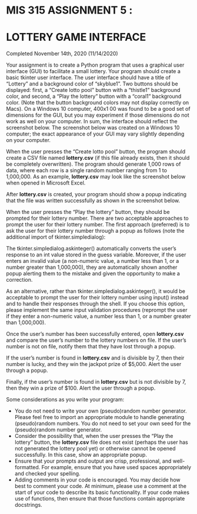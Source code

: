 # MIS 315 ASSIGNMENT 5 :

# LOTTERY GAME INTERFACE

Completed November 14th, 2020 (11/14/2020)

Your assignment is to create a Python program that uses a graphical user interface (GUI) to
facilitate a small lottery. Your program should create a basic tkinter user interface. The user
interface should have a title of “Lottery” and a background color of “skyblue1”. Two buttons
should be displayed: first, a “Create lotto pool” button with a “thistle1” background color, and
second, a “Play the lottery” button with a “coral1” background color. (Note that the button
background colors may not display correctly on Macs). On a Windows 10 computer, 400x1 00
was found to be a good set of dimensions for the GUI, but you may experiment if those
dimensions do not work as well on your computer. In sum, the interface should reflect the
screenshot below. The screenshot below was created on a Windows 10 computer; the exact
appearance of your GUI may vary slightly depending on your computer.

When the user presses the “Create lotto pool” button, the program should create a CSV file
named **lottery.csv** (if this file already exists, then it should be completely overwritten). The
program should generate 1,000 rows of data, where each row is a single random number
ranging from 1 to 1,000,000. As an example, **lottery.csv** may look like the screenshot below
when opened in Microsoft Excel.

After **lottery.csv** is created, your program should show a popup indicating that the file was
written successfully as shown in the screenshot below.

When the user presses the “Play the lottery” button, they should be prompted for their lottery
number. There are two acceptable approaches to prompt the user for their lottery number. The
first approach (preferred) is to ask the user for their lottery number through a popup as follows
(note the additional import of tkinter.simpledialog):

The tkinter.simpledialog.askinteger() automatically converts the user’s
response to an int value stored in the guess variable. Moreover, if the user enters an invalid
value (a non-numeric value, a number less than 1, or a number greater than 1,000,000), they
are automatically shown another popup alerting them to the mistake and given the opportunity
to make a correction.

As an alternative, rather than tkinter.simpledialog.askinteger(), it would be
acceptable to prompt the user for their lottery number using input() instead and to handle
their responses through the shell. If you choose this option, please implement the same input
validation procedures (reprompt the user if they enter a non-numeric value, a number less than
1, or a number greater than 1,000,000).

Once the user’s number has been successfully entered, open **lottery.csv** and compare the
user’s number to the lottery numbers on file. If the user’s number is not on file, notify them
that they have lost through a popup.

If the user’s number is found in **lottery.csv** and is divisible by 7, then their number is lucky, and
they win the jackpot prize of $5,000. Alert the user through a popup.

Finally, if the user’s number is found in **lottery.csv** but is not divisible by 7, then they win a prize
of $100. Alert the user through a popup.

Some considerations as you write your program:

- You do not need to write your own (pseudo)random number generator. Please feel free
    to import an appropriate module to handle generating (pseudo)random numbers. You
    do not need to set your own seed for the (pseudo)random number generator.
- Consider the possibility that, when the user presses the “Play the lottery” button, the
    **lottery.csv** file does not exist (perhaps the user has not generated the lottery pool yet)
    or otherwise cannot be opened successfully. In this case, show an appropriate popup.
- Ensure that your prompts and output are crisp, professional, and well-formatted. For
    example, ensure that you have used spaces appropriately and checked your spelling.
- Adding comments in your code is encouraged. You may decide how best to comment
    your code. At minimum, please use a comment at the start of your code to describe its
    basic functionality. If your code makes use of functions, then ensure that those
    functions contain appropriate docstrings.


